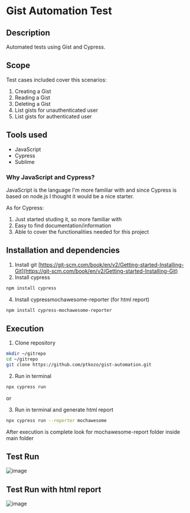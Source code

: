# Gist Automation Test
## Description
Automated tests using Gist and Cypress.

## Scope
Test cases included cover this scenarios:
1. Creating a Gist
2. Reading a Gist
3. Deleting a Gist
4. List gists for unauthenticated user
5. List gists for authenticated user

## Tools used
- JavaScript
- Cypress
- Sublime

### Why JavaScript and Cypress?
JavaScript is the language I'm more familiar with and since Cypress is based on node.js I thought it would be a nice starter.

As for Cypress:
1. Just started studing it, so more familiar with
2. Easy to find documentation/information
3. Able to cover the functionalities needed for this project

## Installation and dependencies
1. Install git
[https://git-scm.com/book/en/v2/Getting-started-Installing-Git](https://git-scm.com/book/en/v2/Getting-started-Installing-Git)
2. Install cypress
```bash
npm install cypress
```
4. Install cypressmochawesome-reporter (for html report)
```bash
npm install cypress-mochawesome-reporter
```


## Execution
1. Clone repository
```bash
mkdir ~/gitrepo
cd ~/gitrepo
git clone https://github.com/ptkozo/gist-automation.git
```
2. Run in terminal
```bash
npx cypress run
```

or

3. Run in terminal and generate html report
```bash
npx cypress run --reporter mochawesome
```
After execution is complete look for mochawesome-report folder inside main folder

## Test Run
![image](https://github.com/user-attachments/assets/25fb203d-a33a-4a36-9da9-01183e4ecd1d)

## Test Run with html report
![image](https://github.com/user-attachments/assets/a5344780-6961-45c9-8727-ee538cd4486a)


